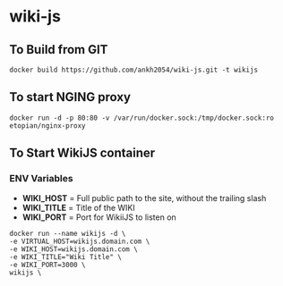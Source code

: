 # wiki-js


## To Build from GIT

```docker build https://github.com/ankh2054/wiki-js.git -t wikijs```

## To start NGING proxy

```docker run -d -p 80:80 -v /var/run/docker.sock:/tmp/docker.sock:ro etopian/nginx-proxy```


## To Start WikiJS container

### ENV Variables

* **WIKI_HOST** = Full public path to the site, without the trailing slash
* **WIKI_TITLE** = Title of the WIKI
* **WIKI_PORT** = Port for WikiiJS to listen on

 ```
 docker run --name wikijs -d \
 -e VIRTUAL_HOST=wikijs.domain.com \
 -e WIKI_HOST=wikijs.domain.com \
 -e WIKI_TITLE="Wiki Title" \
 -e WIKI_PORT=3000 \
 wikijs \
 
 ```
 




